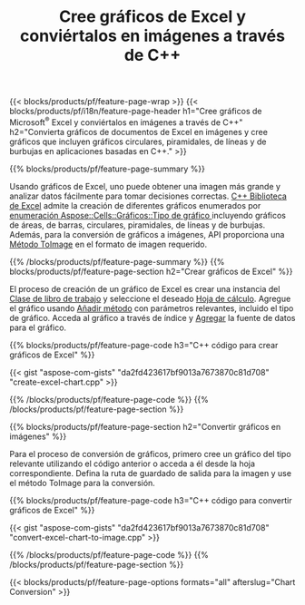 ﻿---
title: Cree gráficos de Excel y conviértalos en imágenes a través de C++
url: /es/cpp/chart/
description: C++ código fuente para dibujar y convertir gráficos o diagramas en Microsoft Excel utilizando la biblioteca C++
---
{{< blocks/products/pf/feature-page-wrap >}}
{{< blocks/products/pf/i18n/feature-page-header h1="Cree gráficos de Microsoft<sup>&reg;</sup> Excel y conviértalos en imágenes a través de C++" h2="Convierta gráficos de documentos de Excel en imágenes y cree gráficos que incluyen gráficos circulares, piramidales, de líneas y de burbujas en aplicaciones basadas en C++." >}}

{{% blocks/products/pf/feature-page-summary %}}

Usando gráficos de Excel, uno puede obtener una imagen más grande y analizar datos fácilmente para tomar decisiones correctas. [C++ Biblioteca de Excel](/cells/cpp/) admite la creación de diferentes gráficos enumerados por [enumeración Aspose::Cells::Gráficos::Tipo de gráfico
](https://reference.aspose.com/cells/cpp/namespace/aspose.cells.charts#a2f17e69bcefc754569019185d0621b70) incluyendo gráficos de áreas, de barras, circulares, piramidales, de líneas y de burbujas. Además, para la conversión de gráficos a imágenes, API proporciona una [Método ToImage](https://reference.aspose.com/cells/cpp/class/aspose.cells.charts.i_sparkline#a28d76dd585c48366e1657f2982722ddb) en el formato de imagen requerido.

{{% /blocks/products/pf/feature-page-summary %}}
{{% blocks/products/pf/feature-page-section h2="Crear gráficos de Excel" %}}

El proceso de creación de un gráfico de Excel es crear una instancia del [Clase de libro de trabajo](https://reference.aspose.com/cells/cpp/class/aspose.cells.i_workbook) y seleccione el deseado [Hoja de cálculo](https://reference.aspose.com/cells/cpp/class/aspose.cells.i_worksheet_collection#a5574d624796043233420d0e0459ccc43). Agregue el gráfico usando [Añadir método](https://reference.aspose.com/cells/cpp/class/aspose.cells.charts.i_chart_collection#ab7e8cce835c251a4682605299a6aa068) con parámetros relevantes, incluido el tipo de gráfico. Acceda al gráfico a través de índice y [Agregar](https://reference.aspose.com/cells/cpp/class/aspose.cells.charts.i_series_collection#a8f4dc4d883f32f65b1fb673e2aa7862f) la fuente de datos para el gráfico.

{{% blocks/products/pf/feature-page-code h3="C++ código para crear gráficos de Excel" %}}

{{< gist "aspose-com-gists" "da2fd423617bf9013a7673870c81d708" "create-excel-chart.cpp" >}}

{{% /blocks/products/pf/feature-page-code %}}
{{% /blocks/products/pf/feature-page-section %}}

{{% blocks/products/pf/feature-page-section h2="Convertir gráficos en imágenes" %}}


Para el proceso de conversión de gráficos, primero cree un gráfico del tipo relevante utilizando el código anterior o acceda a él desde la hoja correspondiente. Defina la ruta de guardado de salida para la imagen y use el método ToImage para la conversión.

 
{{% blocks/products/pf/feature-page-code h3="C++ código para convertir gráficos de Excel" %}}

{{< gist "aspose-com-gists" "da2fd423617bf9013a7673870c81d708" "convert-excel-chart-to-image.cpp" >}}

{{% /blocks/products/pf/feature-page-code %}}
{{% /blocks/products/pf/feature-page-section %}}

{{< blocks/products/pf/feature-page-options formats="all" afterslug="Chart Conversion" >}}